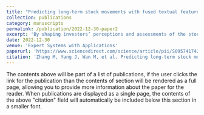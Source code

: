```yaml
---
title: "Predicting long-term stock movements with fused textual features of Chinese research reports"
collection: publications
category: manuscripts
permalink: /publication/2022-12-30-paper2
excerpt: 'By shaping investors’ perceptions and assessments of the stock, research reports have significant impacts on the stock market. Due to the limitations of text mining technology, it is difficult for researchers to effectively utilize long research reports, and most studies mainly focus on investor sentiment. However, due to the lack of appropriate open-domain toolkits, the annotations of sentiment often require expensive manual labeling. In addition, most existing studies have shown the success of using textual data as a supplement to historical price data in short-term forecasting, but not in long-term forecasting. To cover this gap and solve the problem of difficult annotations, we introduce a novel knowledge-driven approach for long-term stock movement prediction based on Chinese research reports. In detail, a new long-term Stock Movement Prediction dataset composed of Research Reports is proposed, namely SMPRR. It is mainly composed of long, formal, and professional research reports and historical prices. Furthermore, we propose the Multi-module Feature Fusion method based on the pre-trained language model FinBERT (MFF-FinBERT), which can effectively fuse textual features from research reports. The experiment results show that the proposed model has achieved better performance than existing methods in the forecasting of one-year stock movements, and the accuracy reaches 79.2%. The results also indicate that the basic information of stocks plays an important role in long-term forecasting, which is in line with the theory of value investing.'
date: 2022-12-30
venue: 'Expert Systems with Applications'
paperurl: 'https://www.sciencedirect.com/science/article/pii/S0957417422014427'
citation: 'Zhang M, Yang J, Wan M, et al. Predicting long-term stock movements with fused textual features of Chinese research reports[J]. Expert Systems with Applications, 2022, 210: 118312.'
---
```


The contents above will be part of a list of publications, if the user clicks the link for the publication than the contents of section will be rendered as a full page, allowing you to provide more information about the paper for the reader. When publications are displayed as a single page, the contents of the above "citation" field will automatically be included below this section in a smaller font.